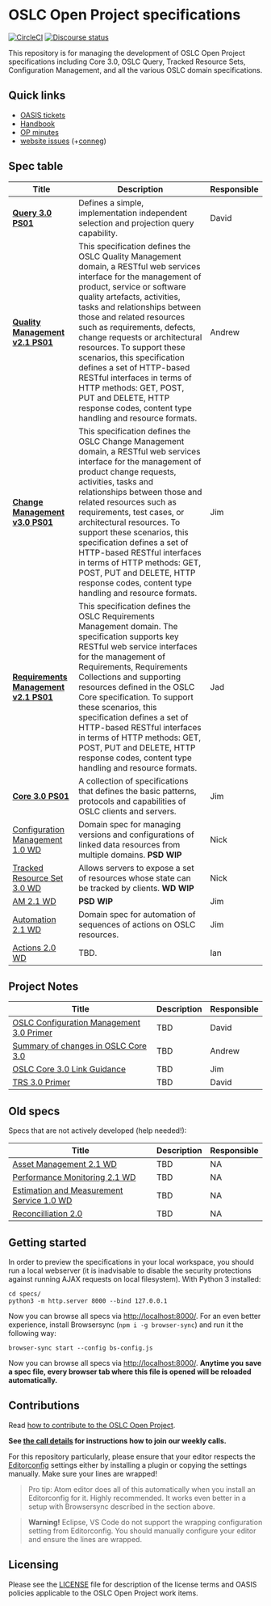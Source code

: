 # OSLC Open Project specifications

[![CircleCI](https://circleci.com/gh/oslc-op/oslc-specs.svg?style=svg)](https://circleci.com/gh/oslc-op/oslc-specs)
[![Discourse status](https://img.shields.io/discourse/https/meta.discourse.org/status.svg)](https://forum.open-services.net/c/oslc-op)

This repository is for managing the development of OSLC Open Project
specifications including Core 3.0, OSLC Query, Tracked Resource Sets,
Configuration Management, and all the various OSLC domain specifications.

## Quick links

- [OASIS tickets](https://github.com/oasis-open-projects/administration/issues)
- [Handbook](https://github.com/oslc-op/oslc-specs/wiki/Publication-guidelines)
- [OP minutes](https://github.com/oslc-op/oslc-admin/tree/master/minutes)
- [website issues](https://github.com/oslc-op/website/issues) (+[conneg](https://github.com/oslc-op/website-content-negotiation/issues))

## Spec table

| Title | Description |Responsible|
|-------|-------------|------|
| **[Query 3.0 PS01](https://oslc-op.github.io/oslc-specs/specs/query/oslc-query.html)** | Defines a simple, implementation independent selection and projection query capability. | David |
| **[Quality Management v2.1 PS01](https://oslc-op.github.io/oslc-specs/specs/qm/quality-management-spec.html)** | This specification defines the OSLC Quality Management domain, a RESTful web services interface for the management of product, service or software quality artefacts, activities, tasks and relationships between those and related resources such as requirements, defects, change requests or architectural resources. To support these scenarios, this specification defines a set of HTTP-based RESTful interfaces in terms of HTTP methods: GET, POST, PUT and DELETE, HTTP response codes, content type handling and resource formats. | Andrew |
| **[Change Management v3.0 PS01](https://oslc-op.github.io/oslc-specs/specs/cm/change-mgt-spec.html)** | This specification defines the OSLC Change Management domain, a RESTful web services interface for the management of product change requests, activities, tasks and relationships between those and related resources such as requirements, test cases, or architectural resources. To support these scenarios, this specification defines a set of HTTP-based RESTful interfaces in terms of HTTP methods: GET, POST, PUT and DELETE, HTTP response codes, content type handling and resource formats. | Jim |
| **[Requirements Management v2.1 PS01](https://oslc-op.github.io/oslc-specs/specs/rm/requirements-management-spec.html)** | This specification defines the OSLC Requirements Management domain. The specification supports key RESTful web service interfaces for the management of Requirements, Requirements Collections and supporting resources defined in the OSLC Core specification. To support these scenarios, this specification defines a set of HTTP-based RESTful interfaces in terms of HTTP methods: GET, POST, PUT and DELETE, HTTP response codes, content type handling and resource formats. | Jad |
| **[Core 3.0 PS01](https://oslc-op.github.io/oslc-specs/specs/core/oslc-core.html)** | A collection of specifications that defines the basic patterns, protocols and capabilities of OSLC clients and servers.| Jim |
| [Configuration Management 1.0 WD](https://oslc-op.github.io/oslc-specs/specs/config/oslc-config-mgt.html) | Domain spec for managing versions and configurations of linked data resources from multiple domains. **PSD WIP** |Nick|
| [Tracked Resource Set 3.0 WD](https://oslc-op.github.io/oslc-specs/specs/trs/tracked-resource-set.html) | Allows servers to expose a set of resources whose state can be tracked by clients. **WD WIP** | Nick |
| [AM 2.1 WD](https://oslc-op.github.io/oslc-specs/specs/am/architecture-management-spec.html) | **PSD WIP** | Jim |
| [Automation 2.1 WD](https://oslc-op.github.io/oslc-specs/specs/auto/automation-spec.html) | Domain spec for automation of sequences of actions on OSLC resources. | Jim |
| [Actions 2.0 WD](https://oslc-op.github.io/oslc-specs/specs/actions/actions-spec.html) | TBD. | Ian |

## Project Notes

| Title | Description |Responsible|
|-------|-------------|------|
| [OSLC Configuration Management 3.0 Primer](https://github.com/oslc-op/oslc-specs/wiki/Configuration-Management-3.0-Primer) | TBD | David |
| [Summary of changes in OSLC Core 3.0](https://hackmd.io/ojZYshcATLyZ7ziowDnsCw) | TBD | Andrew |
| [OSLC Core 3.0 Link Guidance](https://oslc-op.github.io/oslc-specs/notes/link-guidance/link-guidance.html) | TBD | Jim |
| [TRS 3.0 Primer](https://github.com/oslc-op/oslc-specs/wiki/TRS-3.0-Primer) | TBD | David |

## Old specs

Specs that are not actively developed (help needed!):

| Title | Description |Responsible|
|-------|-------------|------|
| [Asset Management 2.1 WD](https://oslc-op.github.io/oslc-specs/specs/asset/asset-management-spec.html) | TBD | NA |
| [Performance Monitoring 2.1 WD](https://oslc-op.github.io/oslc-specs/specs/perfmon/performance-monitoring-spec.html) | TBD | NA |
| [Estimation and Measurement Service 1.0 WD](https://oslc-op.github.io/oslc-specs/specs/ems/estimation-measurement-spec.html) | TBD | NA |
| [Reconcilliation 2.0](https://oslc-op.github.io/oslc-specs/specs/recon/reconciliation-spec.html) | TBD | NA |

## Getting started

In order to preview the specifications in your local workspace, you should run a
local webserver (it is inadvisable to disable the security protections against
running AJAX requests on local filesystem). With Python 3 installed:

    cd specs/
    python3 -m http.server 8000 --bind 127.0.0.1

Now you can browse all specs via <http://localhost:8000/>. For an even better
experience, install Browsersync (`npm i -g browser-sync`) and run it the
following way:

    browser-sync start --config bs-config.js

Now you can browse all specs via <http://localhost:8000/>. **Anytime you save a
spec file, every browser tab where this file is opened will be reloaded
automatically.**

## Contributions

Read [how to contribute to the OSLC Open
Project](https://github.com/oslc-op/oslc-admin/blob/master/CONTRIBUTING.md).

**See [the call details](https://github.com/oslc-op/oslc-admin/blob/master/CONTRIBUTING.md#online-meetings) for instructions how to join our weekly calls.**

For this repository particularly, please ensure that your editor respects the
[Editorconfig](https://editorconfig.org/#download) settings either by installing
a plugin or copying the settings manually. Make sure your lines are wrapped!

> Pro tip: Atom editor does all of this automatically when you install an
> Editorconfig for it. Highly recommended. It works even better in a setup with
> Browsersync described in the section above.

<!-- -->

> **Warning!** Eclipse, VS Code do not support the wrapping configuration
> setting from Editorconfig. You should manually configure your editor and ensure
> the lines are wrapped.

## Licensing

Please see the
[LICENSE](https://github.com/oslc-op/oslc-admin/blob/master/LICENSE.md)
file for description of the license terms and OASIS policies applicable
to the OSLC Open Project work items.
